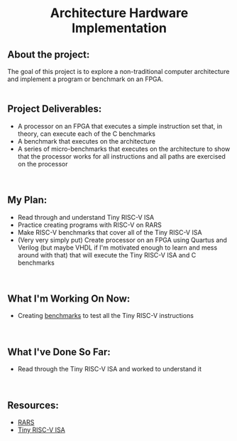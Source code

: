 <h1 align = "center">Architecture Hardware Implementation</h1>

## About the project: 
The goal of this project is to explore a non-traditional computer architecture and implement a program or benchmark on an FPGA.
<br><br>

## Project Deliverables:
- A processor on an FPGA that executes a simple instruction set that, in theory, can execute each of the C benchmarks
- A benchmark that executes on the architecture
- A series of micro-benchmarks that executes on the architecture to show that the processor works for all instructions and all paths are exercised on the processor
<br>

## My Plan:
- Read through and understand Tiny RISC-V ISA
- Practice creating programs with RISC-V on RARS
- Make RISC-V benchmarks that cover all of the Tiny RISC-V ISA
- (Very very simply put) Create processor on an FPGA using Quartus and Verilog (but maybe VHDL if I'm motivated enough to learn and mess around with that) that will execute the Tiny RISC-V ISA and C benchmarks
<br>

## What I'm Working On Now:
- Creating [benchmarks](https://github.com/clairehopfensperger/Hardware_Implementation/tree/main/Benchmarks) to test all the Tiny RISC-V instructions
<br>

## What I've Done So Far:
- Read through the Tiny RISC-V ISA and worked to understand it
<br>

## Resources:
- [RARS](https://github.com/TheThirdOne/rars)
- [Tiny RISC-V ISA](https://www.csl.cornell.edu/courses/ece5745/handouts/ece5745-tinyrv-isa.txt)
<br>
